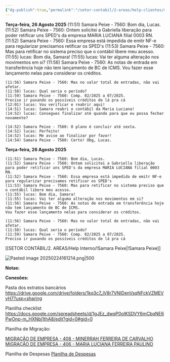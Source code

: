 ```yaml
---
{"dg-publish":true,"permalink":"/setor-contabil/2-areas/help-clientes/maria-luciana-f-p-ltda-acrimax-406/","dgPassFrontmatter":true,"created":"2025-08-26T12:00:43.551-03:00","updated":"2025-08-26T14:54:54.493-03:00"}
---
```


**Terça-feira, 26 Agosto 2025**
	(11:51) Samara Peixe - 7560: Bom dia, Lucas.
	(11:52) Samara Peixe - 7560: Ontem solicitei a Gabriella liberação para poder retificar uns SPED's da empresa MARIA LUCIANA filial 0003 RN.
	(11:52) Samara Peixe - 7560: Essa empresa está impedida de emitr NF-e para regularizar precisamos retificar os SPED's
	(11:53) Samara Peixe - 7560: Mas para retificar no sistema preciso que o contábil libere meu acesso.
	(11:55) lucas: Bom dia, Samara!
	(11:55) lucas: Vai ter alguma alteração nos movimentos em si?
	(11:56) Samara Peixe - 7560: As notas de entrada em transferência hoje não tem lançamento de BC de ICMS.
	Vou fazer esse lançamento nelas para considerar os créditos.
	
	(11:56) Samara Peixe - 7560: Mas no valor total de entradas, não vai afetar.
	(11:58) lucas: Qual seria o período?
	(11:59) Samara Peixe - 7560: Comp. 02/2025 a 07/2025.
	Preciso ir puxando os possíveis créditos de lá pra cá
	(12:01) lucas: Vou verificar e reabrir aqui!
	(14:51) lucas: Samara reabri o contábil da Maria Luciana!
	(14:52) lucas: Consegues finalizar até quando para que eu possa fechar novamente?
	 
	(14:52) Samara Peixe - 7560: O plano é concluir até sexta.
	(14:52) lucas: Perfeito!  
	(14:52) lucas: Me avise ao finalizar por favor!
	(14:54) Samara Peixe - 7560: Certo! Obg, Lucas.

**Terça-feira, 26 Agosto 2025**
 
	(11:51) Samara Peixe - 7560: Bom dia, Lucas.
	(11:52) Samara Peixe - 7560: Ontem solicitei a Gabriella liberação para poder retificar uns SPED's da empresa MARIA LUCIANA filial 0003 RN.
	(11:52) Samara Peixe - 7560: Essa empresa está impedida de emitr NF-e para regularizar precisamos retificar os SPED's
	(11:53) Samara Peixe - 7560: Mas para retificar no sistema preciso que o contábil libere meu acesso.
	(11:55) lucas: Bom dia, Samara!
	(11:55) lucas: Vai ter alguma alteração nos movimentos em si?
	(11:56) Samara Peixe - 7560: As notas de entrada em transferência hoje não tem lançamento de BC de ICMS.
	Vou fazer esse lançamento nelas para considerar os créditos.
	
	(11:56) Samara Peixe - 7560: Mas no valor total de entradas, não vai afetar.
	(11:58) lucas: Qual seria o período?
	(11:59) Samara Peixe - 7560: Comp. 02/2025 a 07/2025.
	Preciso ir puxando os possíveis créditos de lá pra cá


[[SETOR CONTÁBIL/2. AREAS/Help Interno/!Samara Peixe\|!Samara Peixe]]





![Pasted image 20250224161214.png|500](/img/user/4%20ARQUIVOS/Pasted%20image%2020250224161214.png)

**Notas:** 



**Conexões:**


Pasta dos extratos bancários
https://drive.google.com/drive/folders/1kq3c7_iV8r7VNIDenVsqNFckVZMEVyH7?usp=sharing

Planilha checklist
https://docs.google.com/spreadsheets/d/1gJEz_dwqP0oIKSDVY6mCbqNE6PwOnp-m_HXNbj1thA8/edit?gid=0#gid=0

Planilha de Migração:

[MIGRAÇÃO DE EMPRESA - 408 - MINERRAH FERREIRA DE CARVALHO](obsidian://opengate?title=MIGRA%C3%87%C3%83O%20DE%20EMPRESA%20-%20408%20-%20MINERRAH%20FERREIRA%20DE%20CARVALHO&url=https%3A%2F%2Fdocs.google.com%2Fspreadsheets%2Fd%2F1EHfqKEBVmdvG4fBv1-cIiaQYySnTRpDGxwX68kSZN78%2Fedit%3Fgid%3D1978312704%23gid%3D1978312704)
[MIGRAÇÃO DE EMPRESA - 406 - MARIA LUCIANA FERREIRA PAULINO](obsidian://opengate?title=MIGRA%C3%87%C3%83O%20DE%20EMPRESA%20-%20406%20-%20MARIA%20LUCIANA%20FERREIRA%20PAULINO&url=https%3A%2F%2Fdocs.google.com%2Fspreadsheets%2Fd%2F1to9_PzW2AdTedFIxv5xqPAJDsdFMQVUkyTP_6kjak0Y%2Fedit%3Fgid%3D1978312704%23gid%3D1978312704)

Planilha de Despesas
[Planilha de Despesas](obsidian://opengate?title=Planilha%20de%20Despesas&url=https%3A%2F%2Fdocs.google.com%2Fspreadsheets%2Fd%2F1mRPnCAE_SfCcf7CdMn9ZJxWc3CswSPbxpGrgORIew74%2Fedit%3Fusp%3Dsharing)


